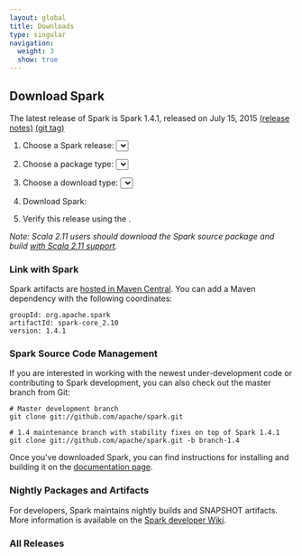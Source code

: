 ```yaml
---
layout: global
title: Downloads
type: singular
navigation:
  weight: 3
  show: true
---
```


<script type="text/javascript">
$(document).ready(function() {
  initDownloads();
  initReleaseNotes();
});
</script>

## Download Spark

The latest release of Spark is Spark 1.4.1, released on July 15, 2015
<a href="{{site.url}}releases/spark-release-1-4-1.html">(release notes)</a>
<a href="https://git-wip-us.apache.org/repos/asf?p=spark.git;a=commit;h=dbaa5c294eb565f84d7032e387e4b8c1a56e4cd2">(git tag)</a><br/>

1. Choose a Spark release:
  <select id="sparkVersionSelect" onChange="javascript:onVersionSelect();"></select><br>

2. Choose a package type:
  <select id="sparkPackageSelect" onChange="javascript:onPackageSelect();"></select><br>

3. Choose a download type:
  <select id="sparkDownloadSelect" onChange="javascript:onDownloadSelect()"></select><br>

4. Download Spark: <span id="spanDownloadLink"></span>

5. Verify this release using the <span id="sparkDownloadVerify"></span>.

_Note: Scala 2.11 users should download the Spark source package and build
[with Scala 2.11 support](http://spark.apache.org/docs/latest/building-spark.html#building-for-scala-211)._

### Link with Spark
Spark artifacts are [hosted in Maven Central](http://search.maven.org/#browse%7C1686516968). You can add a Maven dependency with the following coordinates:

    groupId: org.apache.spark
    artifactId: spark-core_2.10
    version: 1.4.1

### Spark Source Code Management
If you are interested in working with the newest under-development code or contributing to Spark development, you can also check out the master branch from Git:

    # Master development branch
    git clone git://github.com/apache/spark.git

    # 1.4 maintenance branch with stability fixes on top of Spark 1.4.1
    git clone git://github.com/apache/spark.git -b branch-1.4

Once you've downloaded Spark, you can find instructions for installing and building it on the <a href="{{site.url}}documentation.html">documentation page</a>.

### Nightly Packages and Artifacts

For developers, Spark maintains nightly builds and SNAPSHOT artifacts. More information is available on the [Spark developer Wiki](https://cwiki.apache.org/confluence/display/SPARK/Useful+Developer+Tools#UsefulDeveloperTools-NightlyBuilds).

<h3 id="all-releases">All Releases</h3>
<ul id="sparkReleaseNotes">
